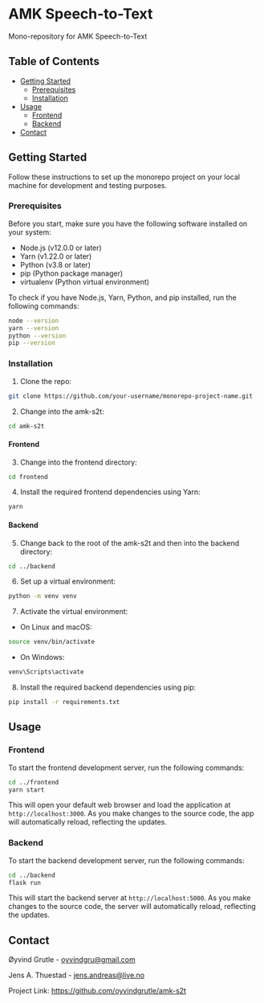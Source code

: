 # AMK Speech-to-Text
 
Mono-repository for AMK Speech-to-Text

## Table of Contents

- [Getting Started](#getting-started)
  - [Prerequisites](#prerequisites)
  - [Installation](#installation)
- [Usage](#usage)
  - [Frontend](#frontend)
  - [Backend](#backend)
- [Contact](#contact)

## Getting Started

Follow these instructions to set up the monorepo project on your local machine for development and testing purposes.

### Prerequisites

Before you start, make sure you have the following software installed on your system:

- Node.js (v12.0.0 or later)
- Yarn (v1.22.0 or later)
- Python (v3.8 or later)
- pip (Python package manager)
- virtualenv (Python virtual environment)

To check if you have Node.js, Yarn, Python, and pip installed, run the following commands:

```sh
node --version
yarn --version
python --version
pip --version
```

### Installation

1. Clone the repo:

```sh
git clone https://github.com/your-username/monorepo-project-name.git
```

2. Change into the amk-s2t:

```sh
cd amk-s2t
```

#### Frontend

3. Change into the frontend directory:

```sh
cd frontend
```

4. Install the required frontend dependencies using Yarn:

```sh
yarn
```

#### Backend

5. Change back to the root of the amk-s2t and then into the backend directory:

```sh
cd ../backend
```

6. Set up a virtual environment:

```sh
python -m venv venv
```

7. Activate the virtual environment:

- On Linux and macOS:

```sh
source venv/bin/activate
```

- On Windows:

```sh
venv\Scripts\activate
```

8. Install the required backend dependencies using pip:

```sh
pip install -r requirements.txt
```

## Usage

### Frontend

To start the frontend development server, run the following commands:

```sh
cd ../frontend
yarn start
```

This will open your default web browser and load the application at `http://localhost:3000`. As you make changes to the source code, the app will automatically reload, reflecting the updates.

### Backend

To start the backend development server, run the following commands:

```sh
cd ../backend
flask run
```

This will start the backend server at `http://localhost:5000`. As you make changes to the source code, the server will automatically reload, reflecting the updates.

## Contact

Øyvind Grutle - oyvindgru@gmail.com

Jens A. Thuestad - jens.andreas@live.no

Project Link: https://github.com/oyvindgrutle/amk-s2t

